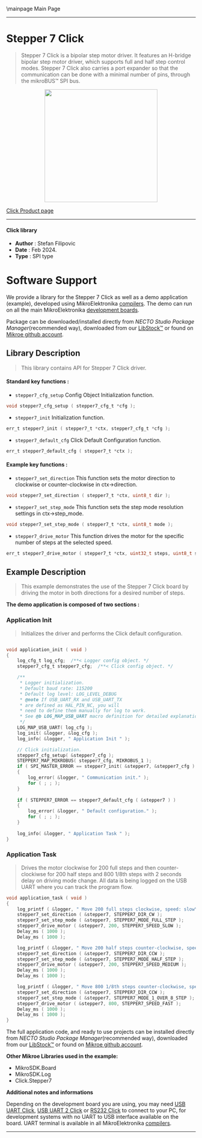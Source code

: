 \mainpage Main Page

---
# Stepper 7 Click

> Stepper 7 Click is a bipolar step motor driver. It features an H-bridge bipolar step motor driver, which supports full and half step control modes. Stepper 7 Click also carries a port expander so that the communication can be done with a minimal number of pins, through the mikroBUS™ SPI bus.

<p align="center">
  <img src="https://download.mikroe.com/images/click_for_ide/stepper7_click.png" height=300px>
</p>

[Click Product page](https://www.mikroe.com/stepper-7-click)

---


#### Click library

- **Author**        : Stefan Filipovic
- **Date**          : Feb 2024.
- **Type**          : SPI type


# Software Support

We provide a library for the Stepper 7 Click
as well as a demo application (example), developed using MikroElektronika
[compilers](https://www.mikroe.com/necto-studio).
The demo can run on all the main MikroElektronika [development boards](https://www.mikroe.com/development-boards).

Package can be downloaded/installed directly from *NECTO Studio Package Manager*(recommended way), downloaded from our [LibStock&trade;](https://libstock.mikroe.com) or found on [Mikroe github account](https://github.com/MikroElektronika/mikrosdk_click_v2/tree/master/clicks).

## Library Description

> This library contains API for Stepper 7 Click driver.

#### Standard key functions :

- `stepper7_cfg_setup` Config Object Initialization function.
```c
void stepper7_cfg_setup ( stepper7_cfg_t *cfg );
```

- `stepper7_init` Initialization function.
```c
err_t stepper7_init ( stepper7_t *ctx, stepper7_cfg_t *cfg );
```

- `stepper7_default_cfg` Click Default Configuration function.
```c
err_t stepper7_default_cfg ( stepper7_t *ctx );
```

#### Example key functions :

- `stepper7_set_direction` This function sets the motor direction to clockwise or counter-clockwise in ctx->direction.
```c
void stepper7_set_direction ( stepper7_t *ctx, uint8_t dir );
```

- `stepper7_set_step_mode` This function sets the step mode resolution settings in ctx->step_mode.
```c
void stepper7_set_step_mode ( stepper7_t *ctx, uint8_t mode );
```

- `stepper7_drive_motor` This function drives the motor for the specific number of steps at the selected speed.
```c
err_t stepper7_drive_motor ( stepper7_t *ctx, uint32_t steps, uint8_t speed );
```

## Example Description

> This example demonstrates the use of the Stepper 7 Click board by driving the motor in both directions for a desired number of steps.

**The demo application is composed of two sections :**

### Application Init

> Initializes the driver and performs the Click default configuration.

```c

void application_init ( void )
{
    log_cfg_t log_cfg;  /**< Logger config object. */
    stepper7_cfg_t stepper7_cfg;  /**< Click config object. */

    /** 
     * Logger initialization.
     * Default baud rate: 115200
     * Default log level: LOG_LEVEL_DEBUG
     * @note If USB_UART_RX and USB_UART_TX 
     * are defined as HAL_PIN_NC, you will 
     * need to define them manually for log to work. 
     * See @b LOG_MAP_USB_UART macro definition for detailed explanation.
     */
    LOG_MAP_USB_UART( log_cfg );
    log_init( &logger, &log_cfg );
    log_info( &logger, " Application Init " );

    // Click initialization.
    stepper7_cfg_setup( &stepper7_cfg );
    STEPPER7_MAP_MIKROBUS( stepper7_cfg, MIKROBUS_1 );
    if ( SPI_MASTER_ERROR == stepper7_init( &stepper7, &stepper7_cfg ) )
    {
        log_error( &logger, " Communication init." );
        for ( ; ; );
    }
    
    if ( STEPPER7_ERROR == stepper7_default_cfg ( &stepper7 ) )
    {
        log_error( &logger, " Default configuration." );
        for ( ; ; );
    }
    
    log_info( &logger, " Application Task " );
}

```

### Application Task

> Drives the motor clockwise for 200 full steps and then counter-clockiwse for 200 half
steps and 800 1/8th steps with 2 seconds delay on driving mode change. All data is
being logged on the USB UART where you can track the program flow.

```c
void application_task ( void )
{
    log_printf ( &logger, " Move 200 full steps clockwise, speed: slow\r\n\n" );
    stepper7_set_direction ( &stepper7, STEPPER7_DIR_CW );
    stepper7_set_step_mode ( &stepper7, STEPPER7_MODE_FULL_STEP );
    stepper7_drive_motor ( &stepper7, 200, STEPPER7_SPEED_SLOW );
    Delay_ms ( 1000 );
    Delay_ms ( 1000 );

    log_printf ( &logger, " Move 200 half steps counter-clockwise, speed: medium\r\n\n" );
    stepper7_set_direction ( &stepper7, STEPPER7_DIR_CCW );
    stepper7_set_step_mode ( &stepper7, STEPPER7_MODE_HALF_STEP );
    stepper7_drive_motor ( &stepper7, 200, STEPPER7_SPEED_MEDIUM );
    Delay_ms ( 1000 );
    Delay_ms ( 1000 );

    log_printf ( &logger, " Move 800 1/8th steps counter-clockwise, speed: fast\r\n\n" );
    stepper7_set_direction ( &stepper7, STEPPER7_DIR_CCW );
    stepper7_set_step_mode ( &stepper7, STEPPER7_MODE_1_OVER_8_STEP );
    stepper7_drive_motor ( &stepper7, 800, STEPPER7_SPEED_FAST );
    Delay_ms ( 1000 );
    Delay_ms ( 1000 );
}
```

The full application code, and ready to use projects can be installed directly from *NECTO Studio Package Manager*(recommended way), downloaded from our [LibStock&trade;](https://libstock.mikroe.com) or found on [Mikroe github account](https://github.com/MikroElektronika/mikrosdk_click_v2/tree/master/clicks).

**Other Mikroe Libraries used in the example:**

- MikroSDK.Board
- MikroSDK.Log
- Click.Stepper7

**Additional notes and informations**

Depending on the development board you are using, you may need
[USB UART Click](https://www.mikroe.com/usb-uart-click),
[USB UART 2 Click](https://www.mikroe.com/usb-uart-2-click) or
[RS232 Click](https://www.mikroe.com/rs232-click) to connect to your PC, for
development systems with no UART to USB interface available on the board. UART
terminal is available in all MikroElektronika
[compilers](https://shop.mikroe.com/compilers).

---
